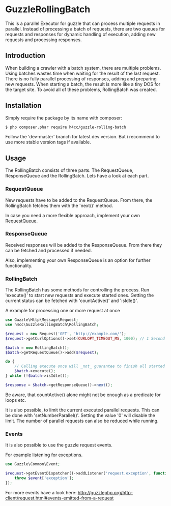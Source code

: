 GuzzleRollingBatch
===================

This is a parallel Executor for guzzle that can process multiple requests in parallel.
Instead of processing a batch of requests, there are two queues for requests and responses for dynamic handling
of execution, adding new requests and processing responses.


## Introduction

When building a crawler with a batch system, there are multiple problems.
Using batches wastes time when waiting for the result of the last request.
There is no fully parallel processing of responses, adding and preparing new requests.
When starting a batch, the result is more like a tiny DOS for the target site.
To avoid all of these problems, RollingBatch was created.


## Installation

Simply require the package by its name with composer:
```bash
$ php composer.phar require h4cc/guzzle-rolling-batch
```
Follow the 'dev-master' branch for latest dev version. But i recommend to use more stable version tags if available.


## Usage

The RollingBatch consists of three parts. The RequestQueue, ResponseQueue and the RollingBatch.
Lets have a look at each part.


### RequestQueue

New requests have to be added to the RequestQueue.
From there, the RollingBatch fetches them with the 'next()' method.

In case you need a more flexible approach, implement your own RequestQueue.


### ResponseQueue

Received responses will be added to the ResponseQueue. From there they can be fetched and processed if needed.

Also, implementing your own ResponseQueue is an option for further functionality.


### RollingBatch

The RollingBatch has some methods for controlling the process.
Run 'execute()' to start new requests and execute started ones.
Getting the current status can be fetched with 'countActive()' and 'isIdle()'.

A example for processing one or more request at once
```php
use Guzzle\Http\Message\Request;
use h4cc\GuzzleRollingBatch\RollingBatch;

$request = new Request('GET', 'http://example.com/');
$request->getCurlOptions()->set(CURLOPT_TIMEOUT_MS, 1000); // 1 Second

$batch = new RollingBatch();
$batch->getRequestQueue()->add($request);

do {
    // Calling execute once will _not_ guarantee to finish all started requests.
    $batch->execute();
} while (!$batch->isIdle());

$response = $batch->getResponseQueue()->next();
```

Be aware, that countActive() alone might not be enough as a predicate for loops etc.

It is also possible, to limit the current executed parallel requests.
This can be done with 'setNumberParallel()'. Setting the value '0' will disable the limit.
The number of parallel requests can also be reduced while running.


### Events

It is also possible to use the guzzle request events.

For example listening for exceptions.

```php
use Guzzle\Common\Event;

$request->getEventDispatcher()->addListener('request.exception', function(Event $event) {
    throw $event['exception'];
});
```

For more events have a look here:
http://guzzlephp.org/http-client/request.html#events-emitted-from-a-request
